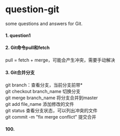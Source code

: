 # question-git
some questions and answers for Git.

#### 1. question1

#### 2. Git命令pull和fetch
pull = fetch + merge，可能会产生冲突，需要手动解决

#### 3. Git合并分支
git branch：查看分支，当前分支前带*<br>
git checkout branch_name 切换分支<br>
git merge branch_name 将分支合并到master<br>
git add file_name 添加修改的文件<br>
git status 查看分支状态，可以列出冲突的文件<br>
git commit -m "fix merge conflict" 提交合并<br>
































#### 100.
